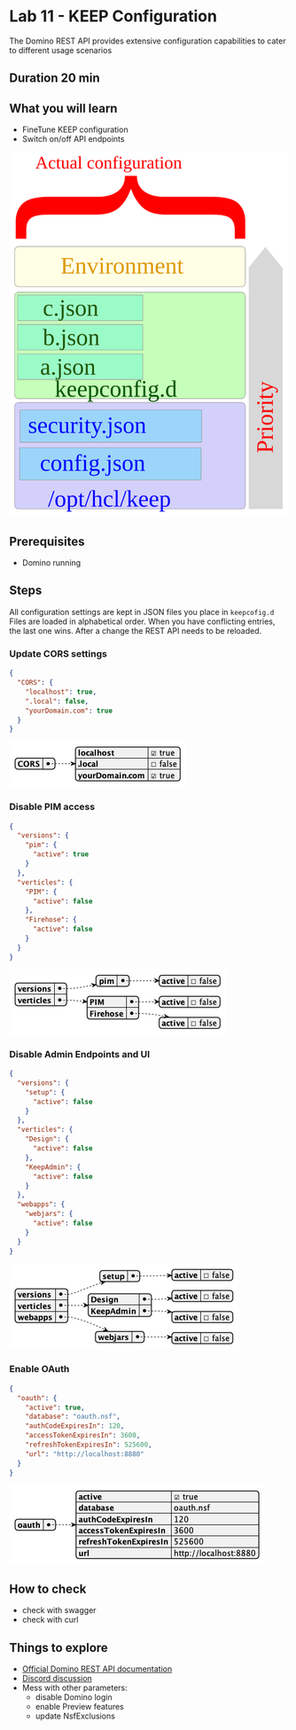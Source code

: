 # Lab 11 - KEEP Configuration

The Domino REST API provides extensive configuration capabilities to cater to different usage scenarios

## Duration 20 min

## What you will learn

- FineTune KEEP configuration
- Switch on/off API endpoints

![KEEP configuration](img/ActualConfiguration.svg)

## Prerequisites

- Domino running

## Steps

All configuration settings are kept in JSON files you place in `keepcofig.d` Files are loaded in alphabetical order. When you have conflicting entries, the last one wins. After a change the REST API needs to be reloaded.

### Update CORS settings

```json
{
  "CORS": {
    "localhost": true,
    ".local": false,
    "yourDomain.com": true
  }
}
```

![CORS Settings](img/CORS.png)

### Disable PIM access

```json
{
  "versions": {
    "pim": {
      "active": true
    }
  },
  "verticles": {
    "PIM": {
      "active": false
    },
    "Firehose": {
      "active": false
    }
  }
}
```

![PIM disabled](img/DisablePIM.png)

### Disable Admin Endpoints and UI

```json
{
  "versions": {
    "setup": {
      "active": false
    }
  },
  "verticles": {
    "Design": {
      "active": false
    },
    "KeepAdmin": {
      "active": false
    }
  },
  "webapps": {
    "webjars": {
      "active": false
    }
  }
}
```

![Disable Setup](img/DisableSetup.png)

### Enable OAuth

```json
{
  "oauth": {
    "active": true,
    "database": "oauth.nsf",
    "authCodeExpiresIn": 120,
    "accessTokenExpiresIn": 3600,
    "refreshTokenExpiresIn": 525600,
    "url": "http://localhost:8880"
  }
}
```

![Enable OAuth](img/EnableOAuth.png)

## How to check

- check with swagger
- check with curl

## Things to explore

- [Official Domino REST API documentation](https://opensource.hcltechsw.com/Domino-rest-api/index.html)
- [Discord discussion](https://discord.com/invite/jmRHpDRnH4)
- Mess with other parameters:
    - disable Domino login
    - enable Preview features
    - update NsfExclusions
